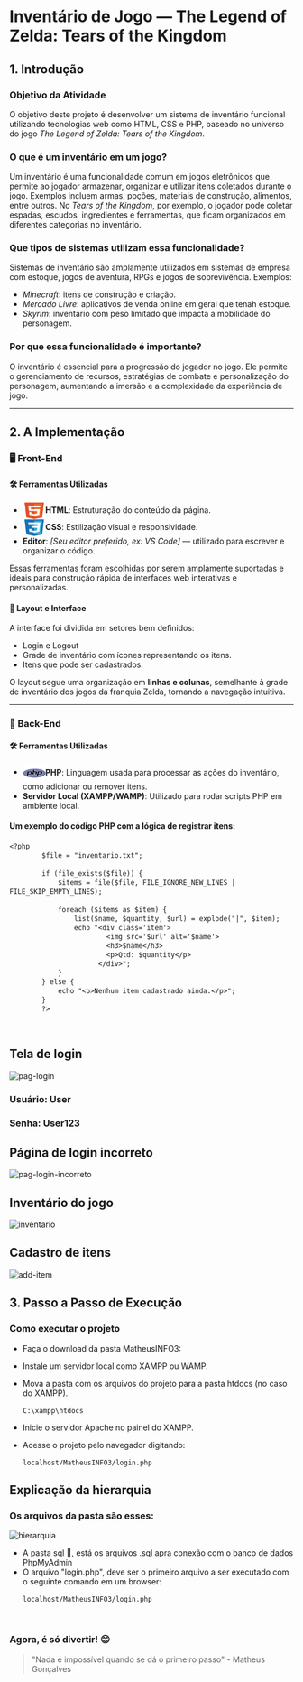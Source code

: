 # Inventário de Jogo — The Legend of Zelda: Tears of the Kingdom

## 1. Introdução

### Objetivo da Atividade

O objetivo deste projeto é desenvolver um sistema de inventário funcional utilizando tecnologias web como HTML, CSS e PHP, baseado no universo do jogo *The Legend of Zelda: Tears of the Kingdom*.

### O que é um inventário em um jogo?

Um inventário é uma funcionalidade comum em jogos eletrônicos que permite ao jogador armazenar, organizar e utilizar itens coletados durante o jogo. Exemplos incluem armas, poções, materiais de construção, alimentos, entre outros. No *Tears of the Kingdom*, por exemplo, o jogador pode coletar espadas, escudos, ingredientes e ferramentas, que ficam organizados em diferentes categorias no inventário.

### Que tipos de sistemas utilizam essa funcionalidade?

Sistemas de inventário são amplamente utilizados em sistemas de empresa com estoque, jogos de aventura, RPGs e jogos de sobrevivência. Exemplos:

- *Minecraft*: itens de construção e criação.
- *Mercado Livre*: aplicativos de venda online em geral que tenah estoque.
- *Skyrim*: inventário com peso limitado que impacta a mobilidade do personagem.

### Por que essa funcionalidade é importante?

O inventário é essencial para a progressão do jogador no jogo. Ele permite o gerenciamento de recursos, estratégias de combate e personalização do personagem, aumentando a imersão e a complexidade da experiência de jogo.

---

## 2. A Implementação

### 🖥️ Front-End

#### 🛠️ Ferramentas Utilizadas

- <img align="center" alt="Theus-HTML" height="30" width="40" src="https://raw.githubusercontent.com/devicons/devicon/master/icons/html5/html5-original.svg">**HTML**: Estruturação do conteúdo da página.
- <img align="center" alt="Theus-CSS" height="30" width="40" src="https://raw.githubusercontent.com/devicons/devicon/master/icons/css3/css3-original.svg">**CSS**: Estilização visual e responsividade.
- **Editor**: *[Seu editor preferido, ex: VS Code]* — utilizado para escrever e organizar o código.

Essas ferramentas foram escolhidas por serem amplamente suportadas e ideais para construção rápida de interfaces web interativas e personalizadas.

#### 🧩 Layout e Interface

A interface foi dividida em setores bem definidos:

- Login e Logout
- Grade de inventário com ícones representando os itens.
- Itens que pode ser cadastrados.

O layout segue uma organização em **linhas e colunas**, semelhante à grade de inventário dos jogos da franquia Zelda, tornando a navegação intuitiva.

---

### 🧠 Back-End

#### 🛠️ Ferramentas Utilizadas

- <img align="center" alt="Theus-PHP" height="30" width="40" src="https://raw.githubusercontent.com/devicons/devicon/master/icons/php/php-original.svg">**PHP**: Linguagem usada para processar as ações do inventário, como adicionar ou remover itens.
- **Servidor Local (XAMPP/WAMP)**: Utilizado para rodar scripts PHP em ambiente local.

#### Um exemplo do código PHP com a lógica de registrar itens:<br>

```
<?php
        $file = "inventario.txt";

        if (file_exists($file)) {
            $items = file($file, FILE_IGNORE_NEW_LINES | FILE_SKIP_EMPTY_LINES);

            foreach ($items as $item) {
                list($name, $quantity, $url) = explode("|", $item);
                echo "<div class='item'>
                        <img src='$url' alt='$name'>
                        <h3>$name</h3>
                        <p>Qtd: $quantity</p>
                      </div>";
            }
        } else {
            echo "<p>Nenhum item cadastrado ainda.</p>";
        }
        ?>
```
<br>

## Tela de login
![pag-login](https://github.com/user-attachments/assets/766d0959-bd02-435b-b01f-6855bab3eabb)
<br>

### Usuário: User
### Senha: User123

## Página de login incorreto
![pag-login-incorreto](https://github.com/user-attachments/assets/cbb98ae2-09fc-4cea-bb1a-f980918bf23d)
<br>

## Inventário do jogo
![inventario](https://github.com/user-attachments/assets/db602167-aad0-45df-9329-242f7373fe2c)
<br>

## Cadastro de itens
![add-item](https://github.com/user-attachments/assets/2279132a-b6ad-4cf4-869c-d8bf98174f53)
<br>


## 3. Passo a Passo de Execução
### Como executar o projeto
- Faça o download da pasta MatheusINFO3:

- Instale um servidor local como XAMPP ou WAMP.

- Mova a pasta com os arquivos do projeto para a pasta htdocs (no caso do XAMPP). <br>

  <pre><code>C:\xampp\htdocs</code></pre>
  
- Inicie o servidor Apache no painel do XAMPP.

- Acesse o projeto pelo navegador digitando:<br>

  <pre><code>localhost/MatheusINFO3/login.php</code></pre>

## Explicação da hierarquia

### Os arquivos da pasta são esses:
![hierarquia](https://github.com/user-attachments/assets/6312993e-116b-46bc-bc2b-faaae0ba1400)

- A pasta sql 📂, está os arquivos .sql apra conexão com o banco de dados PhpMyAdmin
- O arquivo "login.php", deve ser o primeiro arquivo a ser executado com o seguinte comando em um browser:
  <pre><code>localhost/MatheusINFO3/login.php</code></pre>
  <br>

### Agora, é só divertir! 😊

   
> "Nada é impossível quando se dá o primeiro passo" - Matheus Gonçalves
